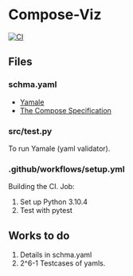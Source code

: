 # Compose-Viz
[![CI](https://github.com/wolfyeva/Compose-Viz/actions/workflows/setup.yml/badge.svg)](https://github.com/wolfyeva/Compose-Viz/actions/workflows/setup.yml)
## Files
### schma.yaml
- [Yamale](https://github.com/23andMe/Yamale#validators)
- [The Compose Specification](https://github.com/compose-spec/compose-spec/blob/master/spec.md)
### src/test.py
To run Yamale (yaml validator).
### .github/workflows/setup.yml
Building the CI.
Job:
1. Set up Python 3.10.4
2. Test with pytest

## Works to do
1. Details in schma.yaml
2. 2^6-1 Testcases of yamls.